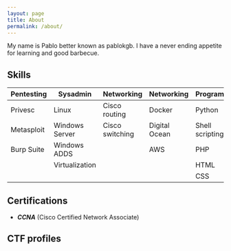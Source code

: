 ```yaml
---
layout: page
title: About
permalink: /about/
---
```


My name is Pablo better known as pablokgb. I have a never ending appetite for learning and good barbecue.

<div class="divider"></div>

## Skills

| Pentesting |    Sysadmin    |    Networking   |   Networking  |   Programming   |
|---|---|---|---|---|
| Privesc    | Linux          | Cisco routing   | Docker        | Python          |
| Metasploit | Windows Server | Cisco switching | Digital Ocean | Shell scripting |
| Burp Suite | Windows ADDS   |                 | AWS           | PHP             |
|            | Virtualization |                 |               | HTML            |
|            |                |                 |               | CSS             |

<div class="divider"></div>

## Certifications

* ***CCNA*** (Cisco Certified Network Associate)

<div class="divider"></div>

## CTF profiles

<script src="https://tryhackme.com/badge/649705"></script>



